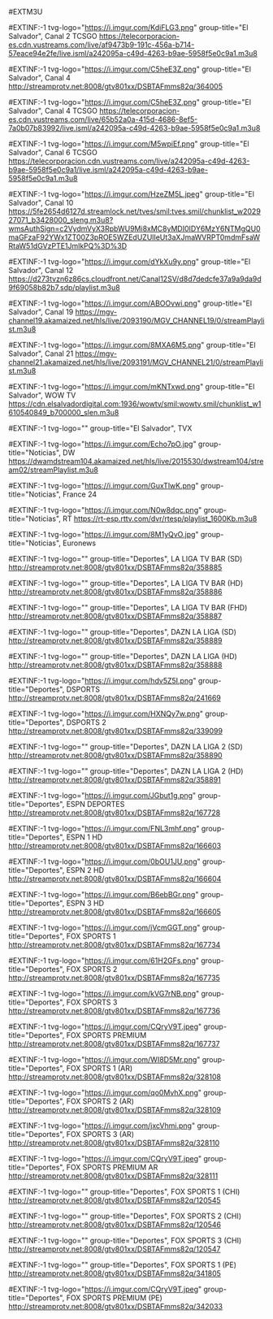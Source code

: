 #EXTM3U

#EXTINF:-1 tvg-logo="https://i.imgur.com/KdiFLG3.png" group-title="El Salvador", Canal 2 TCSGO
https://telecorporacion-es.cdn.vustreams.com/live/af9473b9-191c-456a-b714-57eace94e2fe/live.isml/a242095a-c49d-4263-b9ae-5958f5e0c9a1.m3u8

#EXTINF:-1 tvg-logo="https://i.imgur.com/C5heE3Z.png" group-title="El Salvador", Canal 4
http://streamprotv.net:8008/gtv801xx/DSBTAFmms82q/364005

#EXTINF:-1 tvg-logo="https://i.imgur.com/C5heE3Z.png" group-title="El Salvador", Canal 4 TCSGO
https://telecorporacion-es.cdn.vustreams.com/live/65b52a0a-415d-4686-8ef5-7a0b07b83992/live.isml/a242095a-c49d-4263-b9ae-5958f5e0c9a1.m3u8

#EXTINF:-1 tvg-logo="https://i.imgur.com/M5wpiEf.png" group-title="El Salvador", Canal 6 TCSGO
https://telecorporacion.cdn.vustreams.com/live/a242095a-c49d-4263-b9ae-5958f5e0c9a1/live.isml/a242095a-c49d-4263-b9ae-5958f5e0c9a1.m3u8

#EXTINF:-1 tvg-logo="https://i.imgur.com/HzeZM5L.jpeg" group-title="El Salvador", Canal 10
https://5fe2654d6127d.streamlock.net/tves/smil:tves.smil/chunklist_w202927071_b3428000_sleng.m3u8?wmsAuthSign=c2VydmVyX3RpbWU9Mi8xMC8yMDI0IDY6MzY6NTMgQU0maGFzaF92YWx1ZT00Z3pROE5WZEdUZUlIeUt3aXJmaWVRPT0mdmFsaWRtaW51dGVzPTE1JmlkPQ%3D%3D


#EXTINF:-1 tvg-logo="https://i.imgur.com/dYkXu9y.png" group-title="El Salvador", Canal 12
https://d273tvzn6z86cs.cloudfront.net/Canal12SV/d8d7dedcfe37a9a9da9d9f69058b82b7.sdp/playlist.m3u8

#EXTINF:-1 tvg-logo="https://i.imgur.com/ABOOvwi.png" group-title="El Salvador", Canal 19
https://mgv-channel19.akamaized.net/hls/live/2093190/MGV_CHANNEL19/0/streamPlaylist.m3u8

#EXTINF:-1 tvg-logo="https://i.imgur.com/8MXA6M5.png" group-title="El Salvador", Canal 21
https://mgv-channel21.akamaized.net/hls/live/2093191/MGV_CHANNEL21/0/streamPlaylist.m3u8

#EXTINF:-1 tvg-logo="https://i.imgur.com/mKNTxwd.png" group-title="El Salvador", WOW TV
https://cdn.elsalvadordigital.com:1936/wowtv/smil:wowtv.smil/chunklist_w1610540849_b700000_slen.m3u8

#EXTINF:-1 tvg-logo="" group-title="El Salvador", TVX


#EXTINF:-1 tvg-logo="https://i.imgur.com/Echo7pO.jpg" group-title="Noticias", DW
https://dwamdstream104.akamaized.net/hls/live/2015530/dwstream104/stream02/streamPlaylist.m3u8

#EXTINF:-1 tvg-logo="https://i.imgur.com/GuxTlwK.png" group-title="Noticias", France 24


#EXTINF:-1 tvg-logo="https://i.imgur.com/N0w8dqc.png" group-title="Noticias", RT
https://rt-esp.rttv.com/dvr/rtesp/playlist_1600Kb.m3u8

#EXTINF:-1 tvg-logo="https://i.imgur.com/8M1yQvO.jpg" group-title="Noticias", Euronews


#EXTINF:-1 tvg-logo="" group-title="Deportes", LA LIGA TV BAR (SD)
http://streamprotv.net:8008/gtv801xx/DSBTAFmms82q/358885

#EXTINF:-1 tvg-logo="" group-title="Deportes", LA LIGA TV BAR (HD)
http://streamprotv.net:8008/gtv801xx/DSBTAFmms82q/358886

#EXTINF:-1 tvg-logo="" group-title="Deportes", LA LIGA TV BAR (FHD)
http://streamprotv.net:8008/gtv801xx/DSBTAFmms82q/358887

#EXTINF:-1 tvg-logo="" group-title="Deportes", DAZN LA LIGA (SD)
http://streamprotv.net:8008/gtv801xx/DSBTAFmms82q/358889

#EXTINF:-1 tvg-logo="" group-title="Deportes", DAZN LA LIGA (HD)
http://streamprotv.net:8008/gtv801xx/DSBTAFmms82q/358888

#EXTINF:-1 tvg-logo="https://i.imgur.com/hdv5Z5I.png" group-title="Deportes", DSPORTS
http://streamprotv.net:8008/gtv801xx/DSBTAFmms82q/241669

#EXTINF:-1 tvg-logo="https://i.imgur.com/HXNQy7w.png" group-title="Deportes", DSPORTS 2
http://streamprotv.net:8008/gtv801xx/DSBTAFmms82q/339099

#EXTINF:-1 tvg-logo="" group-title="Deportes", DAZN LA LIGA 2 (SD)
http://streamprotv.net:8008/gtv801xx/DSBTAFmms82q/358890

#EXTINF:-1 tvg-logo="" group-title="Deportes", DAZN LA LIGA 2 (HD)
http://streamprotv.net:8008/gtv801xx/DSBTAFmms82q/358891

#EXTINF:-1 tvg-logo="https://i.imgur.com/JGbut1g.png" group-title="Deportes", ESPN DEPORTES
http://streamprotv.net:8008/gtv801xx/DSBTAFmms82q/167728

#EXTINF:-1 tvg-logo="https://i.imgur.com/FNL3mhf.png" group-title="Deportes", ESPN 1 HD
http://streamprotv.net:8008/gtv801xx/DSBTAFmms82q/166603

#EXTINF:-1 tvg-logo="https://i.imgur.com/0bOU1JU.png" group-title="Deportes", ESPN 2 HD
http://streamprotv.net:8008/gtv801xx/DSBTAFmms82q/166604

#EXTINF:-1 tvg-logo="https://i.imgur.com/B6ebBGr.png" group-title="Deportes", ESPN 3 HD
http://streamprotv.net:8008/gtv801xx/DSBTAFmms82q/166605

#EXTINF:-1 tvg-logo="https://i.imgur.com/jVcmGGT.png" group-title="Deportes", FOX SPORTS 1
http://streamprotv.net:8008/gtv801xx/DSBTAFmms82q/167734

#EXTINF:-1 tvg-logo="https://i.imgur.com/61H2GFs.png" group-title="Deportes", FOX SPORTS 2
http://streamprotv.net:8008/gtv801xx/DSBTAFmms82q/167735

#EXTINF:-1 tvg-logo="https://i.imgur.com/kVG7rNB.png" group-title="Deportes", FOX SPORTS 3
http://streamprotv.net:8008/gtv801xx/DSBTAFmms82q/167736

#EXTINF:-1 tvg-logo="https://i.imgur.com/CQryV9T.jpeg" group-title="Deportes", FOX SPORTS PREMIUM
http://streamprotv.net:8008/gtv801xx/DSBTAFmms82q/167737

#EXTINF:-1 tvg-logo="https://i.imgur.com/WI8D5Mr.png" group-title="Deportes", FOX SPORTS 1 (AR)
http://streamprotv.net:8008/gtv801xx/DSBTAFmms82q/328108

#EXTINF:-1 tvg-logo="https://i.imgur.com/qo0MvhX.png" group-title="Deportes", FOX SPORTS 2 (AR)
http://streamprotv.net:8008/gtv801xx/DSBTAFmms82q/328109

#EXTINF:-1 tvg-logo="https://i.imgur.com/jxcVhmi.png" group-title="Deportes", FOX SPORTS 3 (AR)
http://streamprotv.net:8008/gtv801xx/DSBTAFmms82q/328110

#EXTINF:-1 tvg-logo="https://i.imgur.com/CQryV9T.jpeg" group-title="Deportes", FOX SPORTS PREMIUM AR
http://streamprotv.net:8008/gtv801xx/DSBTAFmms82q/328111

#EXTINF:-1 tvg-logo="" group-title="Deportes", FOX SPORTS 1 (CHI)
http://streamprotv.net:8008/gtv801xx/DSBTAFmms82q/120545

#EXTINF:-1 tvg-logo="" group-title="Deportes", FOX SPORTS 2 (CHI)
http://streamprotv.net:8008/gtv801xx/DSBTAFmms82q/120546

#EXTINF:-1 tvg-logo="" group-title="Deportes", FOX SPORTS 3 (CHI)
http://streamprotv.net:8008/gtv801xx/DSBTAFmms82q/120547

#EXTINF:-1 tvg-logo="" group-title="Deportes", FOX SPORTS 1 (PE)
http://streamprotv.net:8008/gtv801xx/DSBTAFmms82q/341805

#EXTINF:-1 tvg-logo="https://i.imgur.com/CQryV9T.jpeg" group-title="Deportes", FOX SPORTS PREMIUM (PE)
http://streamprotv.net:8008/gtv801xx/DSBTAFmms82q/342033



